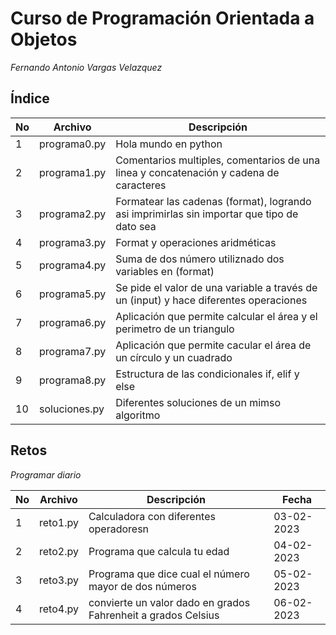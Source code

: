 # Curso de Programación Orientada a Objetos

*Fernando Antonio Vargas Velazquez*

## Índice

|No|Archivo     |Descripción         |
|--|------------|--------------------|
|1 |programa0.py|Hola mundo en python|
|2 |programa1.py|Comentarios multiples, comentarios de una linea y concatenación y cadena de caracteres|
|3 |programa2.py|Formatear las cadenas (format), logrando asi imprimirlas sin importar que tipo de dato sea|
|4 |programa3.py|Format y operaciones aridméticas|
|5 |programa4.py|Suma de dos número utiliznado dos variables en (format)|
|6 |programa5.py|Se pide el valor de una variable a través de un (input) y hace diferentes operaciones|
|7 |programa6.py|Aplicación que permite calcular el área y el perimetro de un triangulo|
|8 |programa7.py|Aplicación que permite cacular el área de un círculo y un cuadrado|
|9 |programa8.py|Estructura de las condicionales if, elif y else|
|10|soluciones.py|Diferentes soluciones de un mimso algoritmo|


## Retos
*Programar diario*

|No|Archivo     |Descripción         |Fecha    |
|--|------------|--------------------|---------|
|1 |reto1.py|Calculadora con diferentes operadoresn|03-02-2023|
|2 |reto2.py|Programa que calcula tu edad|04-02-2023|
|3 |reto3.py|Programa que dice cual el número mayor de dos números|05-02-2023|
|4 |reto4.py|convierte un valor dado en grados Fahrenheit a grados Celsius|06-02-2023|
